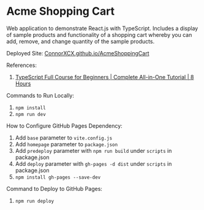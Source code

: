 # Acme Shopping Cart

Web application to demonstrate React.js with TypeScript. Includes a display of sample products and functionality of a shopping cart whereby you can add, remove, and change quantity of the sample products.

Deployed Site: [ConnorXCX.github.io/AcmeShoppingCart](https://connorxcx.github.io/AcmeShoppingCart/)

References:

1. [TypeScript Full Course for Beginners | Complete All-in-One Tutorial | 8 Hours](https://youtu.be/gieEQFIfgYc?si=YZkxvwBCo0H7lH1k)

Commands to Run Locally:

1. `npm install`
2. `npm run dev`

How to Configure GitHub Pages Dependency:

1. Add `base` parameter to `vite.config.js`
2. Add `homepage` parameter to `package.json`
3. Add `predeploy` parameter with `npm run build` under `scripts` in package.json
4. Add `deploy` parameter with `gh-pages -d dist` under `scripts` in package.json
5. `npm install gh-pages --save-dev`

Command to Deploy to GitHub Pages:

1. `npm run deploy`
